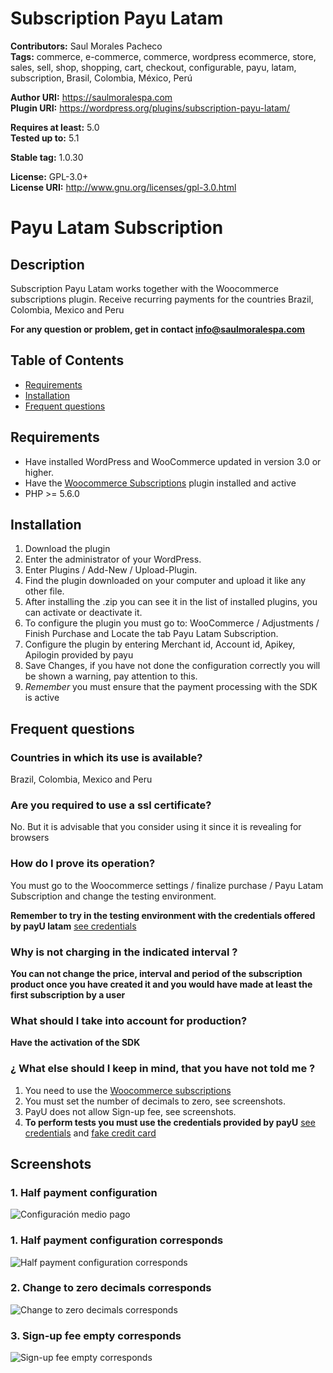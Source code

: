 # Subscription Payu Latam #
**Contributors:**       Saul Morales Pacheco  
**Tags:**               commerce, e-commerce, commerce, wordpress ecommerce, store, sales, sell, shop, shopping, cart, checkout, configurable, payu, latam, subscription, Brasil, Colombia, México, Perú 

**Author URI:**         https://saulmoralespa.com  
**Plugin URI:**         https://wordpress.org/plugins/subscription-payu-latam/

**Requires at least:**  5.0  
**Tested up to:**       5.1

**Stable tag:**         1.0.30

**License:**            GPL-3.0+  
**License URI:**        http://www.gnu.org/licenses/gpl-3.0.html  


# Payu Latam Subscription

## Description ##
Subscription Payu Latam works together with the Woocommerce subscriptions plugin.
Receive recurring payments for the countries Brazil, Colombia, Mexico and Peru

**For any question or problem, get in contact [info@saulmoralespa.com](mailto:info@saulmoralespa.com)**

## Table of Contents

* [Requirements](#requirements)
* [Installation](#installation)
* [Frequent questions](#frequent-questions)

## Requirements ##

* Have installed WordPress and WooCommerce updated in version 3.0 or higher.
* Have the [Woocommerce Subscriptions](https://github.com/wp-premium/woocommerce-subscriptions) plugin installed and active
* PHP >= 5.6.0

## Installation ##

1. Download the plugin
2. Enter the administrator of your WordPress.
3. Enter Plugins / Add-New / Upload-Plugin.
4. Find the plugin downloaded on your computer and upload it like any other file.
5. After installing the .zip you can see it in the list of installed plugins, you can activate or deactivate it.
6. To configure the plugin you must go to: WooCommerce / Adjustments / Finish Purchase and Locate the tab Payu Latam Subscription.
7. Configure the plugin by entering Merchant id, Account id, Apikey, Apilogin provided by payu
8. Save Changes, if you have not done the configuration correctly you will be shown a warning, pay attention to this.
9. *Remember* you must ensure that the payment processing with the SDK is active

## Frequent questions ##

### Countries in which its use is available? ###

Brazil, Colombia, Mexico and Peru

### Are you required to use a ssl certificate? ###

No. But it is advisable that you consider using it since it is revealing for browsers

### How do I prove its operation? ###

You must go to the Woocommerce settings / finalize purchase / Payu Latam Subscription and change the testing environment.

**Remember to try in the testing environment with the credentials offered by payU latam** [see credentials](http://developers.payulatam.com/es/sdk/sandbox.html "test credentials")

### Why is not charging in the indicated interval ? ###

**You can not change the price, interval and period of the subscription product once you have created it and you would have made at least the first subscription by a user**

### What should I take into account for production? ###

**Have the activation of the SDK**

###  ¿ What else should I keep in mind, that you have not told me ? ###

1. You need to use the [Woocommerce subscriptions](https://github.com/wp-premium/woocommerce-subscriptions)
2. You must set the number of decimals to zero, see screenshots.
3. PayU does not allow Sign-up fee, see screenshots.
4. **To perform tests you must use the credentials provided by payU** [see credentials](http://developers.payulatam.com/es/sdk/sandbox.html) and [fake credit card](https://es.fakenamegenerator.com/)
 

## Screenshots ## 

### 1. Half payment configuration ###
![Configuración medio pago](assets/img/screenshot-1.png)

### 1. Half payment configuration corresponds ###
![Half payment configuration corresponds](assets/img/screenshot-1.png)

### 2. Change to zero decimals corresponds ###
![Change to zero decimals corresponds](assets/img/screenshot-2.png)

### 3. Sign-up fee empty corresponds ###
![Sign-up fee empty corresponds](assets/img/screenshot-3.png)
